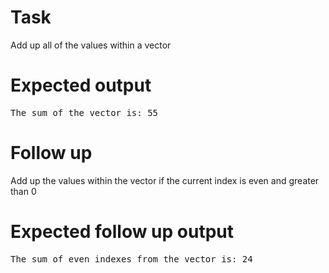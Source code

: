 # Task
Add up all of the values within a vector


# Expected output
<pre>
The sum of the vector is: 55
</pre>


# Follow up
Add up the values within the vector if the current index is even and greater than 0

# Expected follow up output
<pre>
The sum of even indexes from the vector is: 24
</pre>
